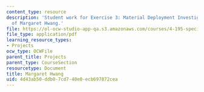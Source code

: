 ```yaml
---
content_type: resource
description: 'Student work for Exercise 3: Material Deployment Investigation courtesy
  of Margaret Hwang.'
file: https://ol-ocw-studio-app-qa.s3.amazonaws.com/courses/4-195-special-problems-in-architectural-design-spring-2005/4d43ab50ddb07cd740e0ecb697872cea_3hwang.pdf
file_type: application/pdf
learning_resource_types:
- Projects
ocw_type: OCWFile
parent_title: Projects
parent_type: CourseSection
resourcetype: Document
title: Margaret Hwang
uid: 4d43ab50-ddb0-7cd7-40e0-ecb697872cea
---
```

